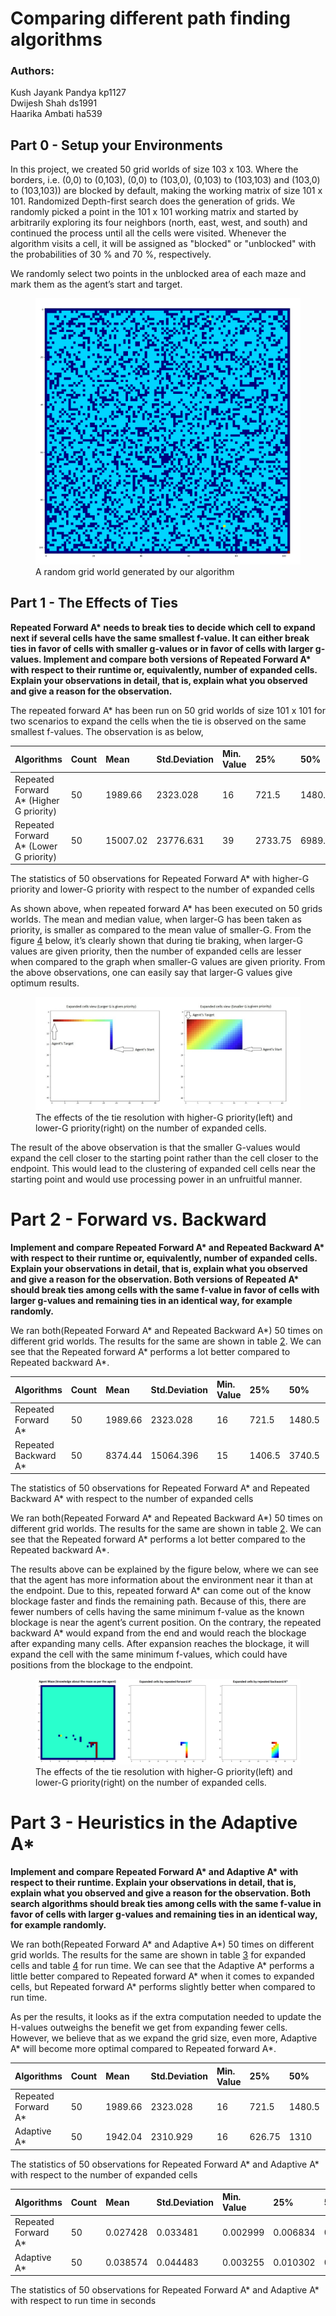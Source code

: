 # Comparing different path finding algorithms
### Authors:
  Kush Jayank Pandya kp1127  
  Dwijesh Shah ds1991  
  Haarika Ambati ha539



## Part 0 - Setup your Environments

In this project, we created 50 grid worlds of size 103 x 103. Where the
borders, i.e. (0,0) to (0,103), (0,0) to (103,0), (0,103) to (103,103)
and (103,0) to (103,103)) are blocked by default, making the working
matrix of size 101 x 101. Randomized Depth-first search does the
generation of grids. We randomly picked a point in the 101 x 101 working
matrix and started by arbitrarily exploring its four neighbors (north,
east, west, and south) and continued the process until all the cells
were visited. Whenever the algorithm visits a cell, it will be assigned
as "blocked" or "unblocked" with the probabilities of 30 % and 70 %,
respectively.

We randomly select two points in the unblocked area of each maze and
mark them as the agent’s start and target.

<figure>
<img src="figs/Grid_example.png" id="figure 1"  alt="A random grid world generated by our algorithm" /><figcaption aria-hidden="true">A random grid world generated by our algorithm</figcaption>
</figure>



## Part 1 - The Effects of Ties

**Repeated Forward A\* needs to break ties to decide which cell to
expand next if several cells have the same smallest f-value. It can
either break ties in favor of cells with smaller g-values or in favor of
cells with larger g-values. Implement and compare both versions of
Repeated Forward A\* with respect to their runtime or, equivalently,
number of expanded cells. Explain your observations in detail, that is,
explain what you observed and give a reason for the observation.**

The repeated forward A\* has been run on 50 grid worlds of size 101 x
101 for two scenarios to expand the cells when the tie is observed on
the same smallest f-values. The observation is as below,

<div id="table:1">

| **Algorithms**                           | **Count** | **Mean** | **Std.Deviation** | **Min. Value** | **25%** | **50%** | **75%** | **Max. Value** |
|:-----------------------------------------|:----------|:---------|:------------------|:---------------|:--------|:--------|:--------|:---------------|
| Repeated Forward A\* (Higher G priority) | 50        | 1989.66  | 2323.028          | 16             | 721.5   | 1480.5  | 2644.75 | 11600          |
| Repeated Forward A\* (Lower G priority)  | 50        | 15007.02 | 23776.631         | 39             | 2733.75 | 6989.5  | 17263   | 135606         |

The statistics of 50 observations for Repeated Forward A\* with higher-G
priority and lower-G priority with respect to the number of expanded
cells

</div>

As shown above, when repeated forward A\* has been executed on 50 grids
worlds. The mean and median value, when larger-G has been taken as
priority, is smaller as compared to the mean value of smaller-G. From
the figure
<a href="#figs/figure-3" data-reference-type="ref" data-reference="fig:figure-3">4</a>
below, it’s clearly shown that during tie braking, when larger-G values
are given priority, then the number of expanded cells are lesser when
compared to the graph when smaller-G values are given priority. From the
above observations, one can easily say that larger-G values give optimum
results.

<figure>
<img src="figs/G_expanded_cells.jpg" id="figs/figure-3" alt=" The effects of the tie resolution with higher-G priority(left) and lower-G priority(right) on the number of expanded cells." /><figcaption aria-hidden="true"> The effects of the tie resolution with higher-G priority(left) and lower-G priority(right) on the number of expanded cells.</figcaption>
</figure>

The result of the above observation is that the smaller G-values would
expand the cell closer to the starting point rather than the cell closer
to the endpoint. This would lead to the clustering of expanded cell
cells near the starting point and would use processing power in an
unfruitful manner.

# Part 2 - Forward vs. Backward

**Implement and compare Repeated Forward A\* and Repeated Backward A\*
with respect to their runtime or, equivalently, number of expanded
cells. Explain your observations in detail, that is, explain what you
observed and give a reason for the observation. Both versions of
Repeated A\* should break ties among cells with the same f-value in
favor of cells with larger g-values and remaining ties in an identical
way, for example randomly.**

We ran both(Repeated Forward A\* and Repeated Backward A\*) 50 times on
different grid worlds. The results for the same are shown in table
<a href="#table:2" data-reference-type="ref" data-reference="table:2">2</a>.
We can see that the Repeated forward A\* performs a lot better compared
to Repeated backward A\*.

<div id="table:2">

| **Algorithms**        | **Count** | **Mean** | **Std.Deviation** | **Min. Value** | **25%** | **50%** | **75%** | **Max. Value** |
|:----------------------|:----------|:---------|:------------------|:---------------|:--------|:--------|:--------|:---------------|
| Repeated Forward A\*  | 50        | 1989.66  | 2323.028          | 16             | 721.5   | 1480.5  | 2644.75 | 11600          |
| Repeated Backward A\* | 50        | 8374.44  | 15064.396         | 15             | 1406.5  | 3740.5  | 8502    | 91475          |

The statistics of 50 observations for Repeated Forward A\* and Repeated
Backward A\* with respect to the number of expanded cells

</div>

We ran both(Repeated Forward A\* and Repeated Backward A\*) 50 times on
different grid worlds. The results for the same are shown in table
<a href="#table:2" data-reference-type="ref" data-reference="table:2">2</a>.
We can see that the Repeated forward A\* performs a lot better compared
to the Repeated backward A\*.

The results above can be explained by the figure below, where we can see
that the agent has more information about the environment near it than
at the endpoint. Due to this, repeated forward A\* can come out of the
know blockage faster and finds the remaining path. Because of this,
there are fewer numbers of cells having the same minimum f-value as the
known blockage is near the agent’s current position. On the contrary,
the repeated backward A\* would expand from the end and would reach the
blockage after expanding many cells. After expansion reaches the
blockage, it will expand the cell with the same minimum f-values, which
could have positions from the blockage to the endpoint.

<figure>
<img src="figs/Expanded cells by forward and backward.png" id="figs/figure-3"  alt=" The effects of the tie resolution with higher-G priority(left) and lower-G priority(right) on the number of expanded cells." /><figcaption aria-hidden="true"> The effects of the tie resolution with higher-G priority(left) and lower-G priority(right) on the number of expanded cells.</figcaption>
</figure>

# Part 3 - Heuristics in the Adaptive A\*

**Implement and compare Repeated Forward A\* and Adaptive A\* with
respect to their runtime. Explain your observations in detail, that is,
explain what you observed and give a reason for the observation. Both
search algorithms should break ties among cells with the same f-value in
favor of cells with larger g-values and remaining ties in an identical
way, for example randomly.**

We ran both(Repeated Forward A\* and Adaptive A\*) 50 times on different
grid worlds. The results for the same are shown in table
<a href="#table:3" data-reference-type="ref" data-reference="table:3">3</a>
for expanded cells and table
<a href="#table:4" data-reference-type="ref" data-reference="table:4">4</a>
for run time. We can see that the Adaptive A\* performs a little better
compared to Repeated forward A\* when it comes to expanded cells, but
Repeated forward A\* performs slightly better when compared to run time.

As per the results, it looks as if the extra computation needed to
update the H-values outweighs the benefit we get from expanding fewer
cells. However, we believe that as we expand the grid size, even more,
Adaptive A\* will become more optimal compared to Repeated forward A\*.

<div id="table:3">

| **Algorithms**       | **Count** | **Mean** | **Std.Deviation** | **Min. Value** | **25%** | **50%** | **75%** | **Max. Value** |
|:---------------------|:----------|:---------|:------------------|:---------------|:--------|:--------|:--------|:---------------|
| Repeated Forward A\* | 50        | 1989.66  | 2323.028          | 16             | 721.5   | 1480.5  | 2644.75 | 11600          |
| Adaptive A\*         | 50        | 1942.04  | 2310.929          | 16             | 626.75  | 1310    | 2505.5  | 11580          |

The statistics of 50 observations for Repeated Forward A\* and Adaptive
A\* with respect to the number of expanded cells

</div>

<div id="table:4">

| **Algorithms**       | **Count** | **Mean** | **Std.Deviation** | **Min. Value** | **25%**  | **50%**  | **75%**  | **Max. Value** |
|:---------------------|:----------|:---------|:------------------|:---------------|:---------|:---------|:---------|:---------------|
| Repeated Forward A\* | 50        | 0.027428 | 0.033481          | 0.002999       | 0.006834 | 0.015864 | 0.032065 | 0.150523       |
| Adaptive A\*         | 50        | 0.038574 | 0.044483          | 0.003255       | 0.010302 | 0.019595 | 0.043826 | 0.215683       |

The statistics of 50 observations for Repeated Forward A\* and Adaptive
A\* with respect to run time in seconds

</div>
